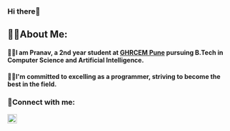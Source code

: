 <html>
<body>
 <!--<img src="https://github.com/Pranav7038/Pranav7038/assets/103091616/06af831b-c6c9-45eb-9c52-ba286182f904" alt="my banner">...-->
<p align="center">
<h3>Hi there👋</h3>
<h2>👨‍💻About Me: </h2>
<h4>👨‍🎓I am Pranav, a 2nd year student at <a href="https://ghrcem.raisoni.net/">GHRCEM Pune</a> pursuing B.Tech in Computer Science and Artificial Intelligence.</h4>
<h4>👨‍💻I'm committed to excelling as a programmer, striving to become the best in the field.</h4>
<h3>🤝Connect with me:</h3>
<a href="https://www.linkedin.com/in/pranav-kshirsagar-3a204823a/"><img align="left" src="D:/Github/Pranav7038/images/instagram.svg" alt="icon/lnkedin" width="21px"/></a>
</p>
</body>
</html>